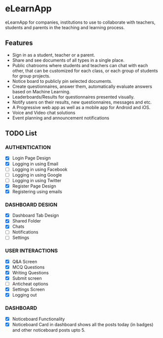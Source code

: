 # eLearnApp

eLearnApp for companies, institutions to use to collaborate with teachers, students and parents in the teaching and learning process.

## Features

* Sign in as a student, teacher or a parent. 
* Share and see documents of all types in a single place.  
* Public chatrooms where students and teachers can chat with each other, that can be customized for each class, or each group of students for group projects. 
* Notice board to publicly pin selected documents. 
* Create questionnaires, answer them, automatically evaluate answers based on Machine Learning.  
* Leaderboards/Results for questionnaires presented visually. 
* Notify users on their results, new questionnaires, messages and etc. 
* A Progressive web app as well as a mobile app for Android and iOS.  
* Voice and Video chat solutions
* Event planning and announcement notifications

## TODO List

### AUTHENTICATION

- [X] Login Page Design
- [X] Logging in using Email
- [ ] Logging in using Facebook
- [ ] Logging in using Google
- [ ] Logging in using Twitter
- [X] Register Page Design
- [X] Registering using emails

### DASHBOARD DESIGN
- [X] Dashboard Tab Design
- [X] Shared Folder
- [X] Chats
- [ ] Notifications
- [ ] Settings

### USER INTERACTIONS
- [X] Q&A Screen
- [X] MCQ Questions
- [X] Writing Questions
- [X] Submit screen
- [ ] Anticheat options
- [X] Settings Screen
- [X] Logging out

### DASHBOARD 

- [X] Noticeboard Functionality
- [X] Noticeboard Card in dashboard shows all the posts today (in badges) and other noticeboard posts upto 5.
